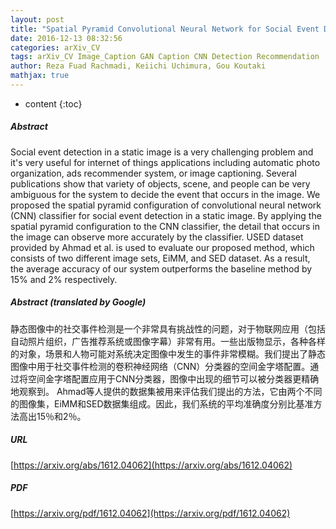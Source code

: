 ```yaml
---
layout: post
title: "Spatial Pyramid Convolutional Neural Network for Social Event Detection in Static Image"
date: 2016-12-13 08:32:56
categories: arXiv_CV
tags: arXiv_CV Image_Caption GAN Caption CNN Detection Recommendation
author: Reza Fuad Rachmadi, Keiichi Uchimura, Gou Koutaki
mathjax: true
---
```


* content
{:toc}

##### Abstract
Social event detection in a static image is a very challenging problem and it's very useful for internet of things applications including automatic photo organization, ads recommender system, or image captioning. Several publications show that variety of objects, scene, and people can be very ambiguous for the system to decide the event that occurs in the image. We proposed the spatial pyramid configuration of convolutional neural network (CNN) classifier for social event detection in a static image. By applying the spatial pyramid configuration to the CNN classifier, the detail that occurs in the image can observe more accurately by the classifier. USED dataset provided by Ahmad et al. is used to evaluate our proposed method, which consists of two different image sets, EiMM, and SED dataset. As a result, the average accuracy of our system outperforms the baseline method by 15% and 2% respectively.

##### Abstract (translated by Google)
静态图像中的社交事件检测是一个非常具有挑战性的问题，对于物联网应用（包括自动照片组织，广告推荐系统或图像字幕）非常有用。一些出版物显示，各种各样的对象，场景和人物可能对系统决定图像中发生的事件非常模糊。我们提出了静态图像中用于社交事件检测的卷积神经网络（CNN）分类器的空间金字塔配置。通过将空间金字塔配置应用于CNN分类器，图像中出现的细节可以被分类器更精确地观察到。 Ahmad等人提供的数据集被用来评估我们提出的方法，它由两个不同的图像集，EiMM和SED数据集组成。因此，我们系统的平均准确度分别比基准方法高出15％和2％。

##### URL
[https://arxiv.org/abs/1612.04062](https://arxiv.org/abs/1612.04062)

##### PDF
[https://arxiv.org/pdf/1612.04062](https://arxiv.org/pdf/1612.04062)

